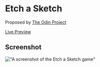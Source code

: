 # Etch a Sketch

Proposed by [The Odin Project](https://www.theodinproject.com/paths/foundations/courses/foundations/lessons/etch-a-sketch-project)

[Live Preview](https://dev-math.github.io/etch-a-sketch/)

## Screenshot

!["A screenshot of the Etch a Sketch game"](https://i.imgur.com/9qu7hHr.png)
